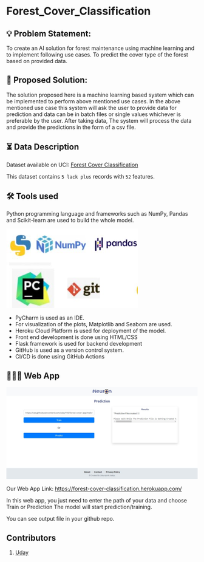 # Forest_Cover_Classification

## 💡 Problem Statement:

To create an AI solution for forest maintenance using machine learning and to implement following use cases. 
To predict the cover type of the forest based on provided data. 

## 📝 Proposed Solution:

The solution proposed here is a machine learning based system which can be implemented to perform above mentioned use cases. In the above mentioned use case this system will ask the user to provide data for prediction and data can be in batch files or single values whichever is preferable by the user. After taking data, The system will process the data and provide the predictions in the form of a csv file. 

## ⏳ Data Description

Dataset available on UCI: [Forest Cover Classification](https://www.kaggle.com/c/forest-cover-type-prediction/data)

This dataset contains `5 lack plus` records with `52` features.

## 🛠 Tools used

Python programming language and frameworks such as NumPy, Pandas and Scikit-learn are used to build the whole model.

![alt text](https://github.com/uday446/uday446/blob/main/github.JPG)
- PyCharm is used as an IDE.
- For visualization of the plots, Matplotlib and Seaborn are used.
- Heroku Cloud Platform is used for deployment of the model.
- Front end development is done using HTML/CSS
- Flask framework is used for backend development
- GitHub is used as a version control system.
- CI/CD is done using GitHub Actions

## 👨🏻‍💻 Web App

![alt text](https://github.com/uday446/uday446/blob/main/Web%20capture_9-11-2021_202651_forest-cover-classification.herokuapp.com.jpeg)

Our Web App Link: https://forest-cover-classification.herokuapp.com/

In this web app, you just need to enter the path of your data and choose Train or Prediction The model will start prediction/training.

You can see output file in your github repo.

## Contributors

1. [Uday](https://www.linkedin.com/in/udayrajsinh-jadeja-69844b225/)
